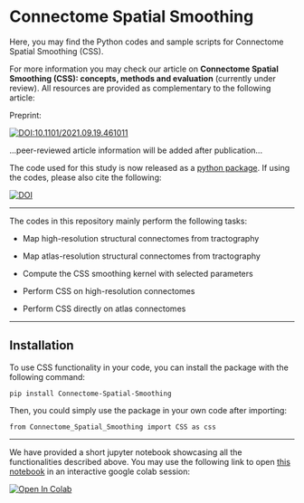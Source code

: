 # Connectome Spatial Smoothing

Here, you may find the Python codes and sample scripts for Connectome Spatial Smoothing (CSS).

For more information you may check our article on **Connectome Spatial Smoothing (CSS): concepts, methods and evaluation** (currently under review). All resources are provided as complementary to the following article:


Preprint:

[![DOI:10.1101/2021.09.19.461011](http://img.shields.io/badge/DOI-10.1101/2021.09.19.461011-B31B1B.svg)](https://doi.org/10.1101/2021.09.19.461011)

...peer-reviewed article information will be added after publication...

The code used for this study is now released as a [python package](https://pypi.org/project/Connectome-Spatial-Smoothing/). If using the codes, please also cite the following:

[![DOI](https://zenodo.org/badge/DOI/10.5281/zenodo.5746619.svg)](https://doi.org/10.5281/zenodo.5746619)


---

The codes in this repository mainly perform the following tasks:

- Map high-resolution structural connectomes from tractography

- Map atlas-resolution structural connectomes from tractography

- Compute the CSS smoothing kernel with selected parameters

- Perform CSS on high-resolution connectomes

- Perform CSS directly on atlas connectomes

---

## Installation

To use CSS functionality in your code, you can install the package with the following command:

`pip install Connectome-Spatial-Smoothing`

Then, you could simply use the package in your own code after importing:

`from Connectome_Spatial_Smoothing import CSS as css`

---

We have provided a short jupyter notebook showcasing all the functionalities described above. You may use the following link to open [this notebook](https://github.com/sina-mansour/connectome-based-smoothing/blob/main/notebooks/example.ipynb) in an interactive google colab session:

[![Open In Colab](https://colab.research.google.com/assets/colab-badge.svg)](https://colab.research.google.com/github/sina-mansour/connectome-based-smoothing/blob/main/notebooks/example.ipynb)